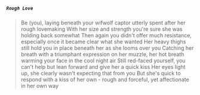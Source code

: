 ##### `Rough Love`
>Be (you), laying beneath your wifwolf captor utterly spent after her rough lovemaking
>With her size and strength you're sure she was holding back somewhat
>Then again you didn't offer much resistance, especially once it became clear what she wanted
>Her heavy thighs still hold you in place beneath her as she looms over you
>Catching her breath with a triumphant expression on her muzzle, her hot breath warming your face in the cool night air
>Still red-faced yourself, you can't help but lean forward and give her a quick kiss
>Her eyes light up, she clearly wasn't expecting that from you
>But she's quick to respond with a kiss of her own - rough and forceful, yet affectionate in her own way
